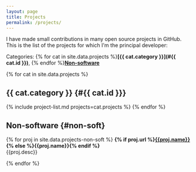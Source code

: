 ```yaml
---
layout: page
title: Projects
permalink: /projects/
---
```


I have made small contributions in many open source projects in GitHub. This is
the list of the projects for which I'm the principal developer:

Categories: {% for cat in site.data.projects %}**[{{ cat.category }}](#{{ cat.id }})**, {% endfor %}**[Non-software](#non-soft)**

{% for cat in site.data.projects %}
## {{ cat.category }}     {#{{ cat.id }}}
{% include project-list.md projects=cat.projects %}
{% endfor %}

## Non-software {#non-soft}

{% for proj in site.data.projects-non-soft %}
**{% if proj.url %}[{{proj.name}}]({{proj.url}}){% else %}{{proj.name}}{% endif %}**<br/>
{{proj.desc}}

{% endfor %}
